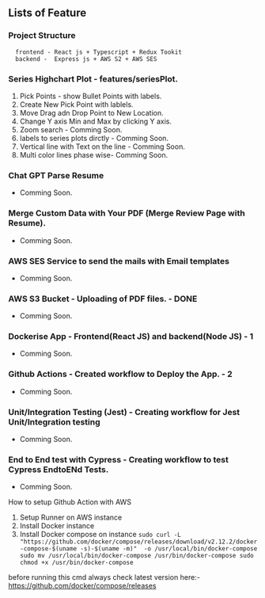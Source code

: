 ## Lists of Feature
  ### Project Structure
      frontend - React js + Typescript + Redux Tookit
      backend -  Express js + AWS S2 + AWS SES
 ### Series Highchart Plot - features/seriesPlot.
   1. Pick Points - show Bullet Points with labels.
   2. Create New Pick Point with lablels.
   3. Move Drag adn Drop Point to New Location.
   4. Change Y axis Min and Max by clicking Y axis.
   5. Zoom search - Comming Soon.
   6. labels to series plots dirctly - Comming Soon.
   7. Vertical line with Text on the line - Comming Soon.
   8. Multi color lines phase wise- Comming Soon.
 ### Chat GPT Parse Resume
 - Comming Soon.
 ### Merge Custom Data with Your PDF (Merge Review Page with Resume).
 - Comming Soon.
 ### AWS SES Service to send the mails with Email templates
  - Comming Soon.
 ### AWS S3 Bucket - Uploading of PDF files. - DONE
  - Comming Soon.
 ### Dockerise App - Frontend(React JS) and backend(Node JS) - 1
  - Comming Soon.
 ### Github Actions  - Created workflow to Deploy the App. -  2
  - Comming Soon.
 ### Unit/Integration Testing (Jest) - Creating workflow for Jest Unit/Integration testing 
  - Comming Soon.
 ### End to End test with Cypress - Creating workflow to test Cypress EndtoENd Tests.
  - Comming Soon.
  

How to setup Github Action with AWS

1. Setup Runner on AWS instance 
2. Install Docker instance
3. Install Docker compose on instance
 `sudo curl -L "https://github.com/docker/compose/releases/download/v2.12.2/docker-compose-$(uname -s)-$(uname -m)"  -o /usr/local/bin/docker-compose
sudo mv /usr/local/bin/docker-compose /usr/bin/docker-compose
sudo chmod +x /usr/bin/docker-compose`
  
before running this cmd always check latest version here:- https://github.com/docker/compose/releases
  


  


